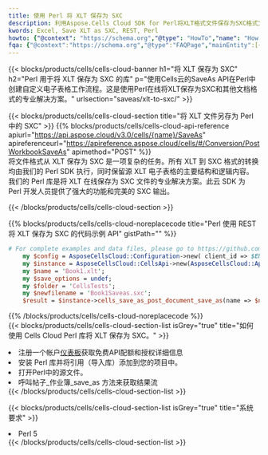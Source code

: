 ```yaml
---
title: 使用 Perl 将 XLT 保存为 SXC
description: 利用Aspose.Cells Cloud SDK for Perl将XLT格式文件保存为SXC格式文件。
kwords: Excel, Save XLT as SXC, REST, Perl
howto: {"@context": "https://schema.org","@type": "HowTo","name": "How to save XLT as SXC using the Cells Cloud Perl library.","description": "How to save XLT as SXC using the Cells Cloud Perl library.","image": {"@type": "ImageObject"},"url": "/perl/saveas/xlt-to-sxc/","step": [{ "@type": "HowToStep","name": "How to save XLT as SXC using the Cells Cloud Perl library. step 1", "image": {"@type": "ImageObject",},"url": "/perl/saveas/xlt-to-sxc/","text": "Register an account at <a href='https://dashboard.aspose.cloud/'>Dashboard</a> to get free API quota & authorization details",},{ "@type": "HowToStep","name": "How to save XLT as SXC using the Cells Cloud Perl library. step 1", "image": {"@type": "ImageObject",},"url": "/perl/saveas/xlt-to-sxc/","text": "Install Perl library and add the reference (import the library) to your project.",},{ "@type": "HowToStep","name": "How to save XLT as SXC using the Cells Cloud Perl library. step 1", "image": {"@type": "ImageObject",},"url": "/perl/saveas/xlt-to-sxc/","text": "Open the source file in Perl.",},{ "@type": "HowToStep","name": "How to save XLT as SXC using the Cells Cloud Perl library. step 1", "image": {"@type": "ImageObject",},"url": "/perl/saveas/xlt-to-sxc/","text": "Call post_workbook_save_as method to get the resultant stream",}, ],"supply": {"@type": "HowToSupply","name": "document"},"tool": [{"@type": "HowToTool","name": "VIM, Visual Studio Code, Eclipse"},{"@type": "HowToTool","name": "Aspose Cells"}],"totalTime": "PT6M"}
fqa: {"@context":"https://schema.org","@type":"FAQPage","mainEntity":[{"@type":"Question","name":"Why save file as other formats file in C# using REST API?","acceptedAnswer":{"@type":"Answer","text":"Documents are encoded in many ways, and some files may be incompatible with the software you use. To open and read such files, just save them as appropriate file formats.<br/><ol><li>Install .NET SDK and add the reference (import the library) to your project.</li><li>Open the source file in C# using REST API.</li><li>Call the PostWorkbookSaveAsRequest() method, passing an output filename with required extension.</li><li>Get the result of save as a separate file.</li></ol>"}},{"@type":"Question","name":"What file formats can I save as with your C# library?","acceptedAnswer":{"@type":"Answer","text":"We support a variety of file formats for conversion using .NET library, including XLSX, Excel, xls , PDF, CSV, HTML, Markdown, XML, PNG, JPG, TIFF, Json, TXT and many more."}},{"@type":"Question","name":"What is the maximum allowed file size for conversion using this .NET library?","acceptedAnswer":{"@type":"Answer","text":"There are no file size limits for format conversions using .NET library."}}]}
---
```

{{< blocks/products/cells/cells-cloud-banner h1="将 XLT 保存为 SXC" h2="Perl 用于将 XLT 保存为 SXC 的库" p="使用Cells云的SaveAs API在Perl中创建自定义电子表格工作流程。这是使用Perl在线将XLT保存为SXC和其他文档格式的专业解决方案。" urlsection="saveas/xlt-to-sxc/" >}}

{{< blocks/products/cells/cells-cloud-section title="将 XLT 文件另存为 Perl 中的 SXC" >}}
{{% blocks/products/cells/cells-cloud-api-reference apiurl="https://api.aspose.cloud/v3.0/cells/{name}/SaveAs" apireferenceurl="https://apireference.aspose.cloud/cells/#/Conversion/PostWorkbookSaveAs" apimethod="POST" %}}
<br/>
将文件格式从 XLT 保存为 SXC 是一项复杂的任务。所有 XLT 到 SXC 格式的转换均由我们的 Perl SDK 执行，同时保留源 XLT 电子表格的主要结构和逻辑内容。我们的 Perl 库是将 XLT 在线保存为 SXC 文件的专业解决方案。此云 SDK 为 Perl 开发人员提供了强大的功能和完美的 SXC 输出。

{{< /blocks/products/cells/cells-cloud-section >}}

{{% blocks/products/cells/cells-cloud-noreplacecode title="Perl 使用 REST 将 XLT 保存为 SXC 的代码示例 API" gistPath="" %}}
  
```perl
# For complete examples and data files, please go to https://github.com/aspose-cells-cloud/aspose-cells-cloud-perl/
    my $config = AsposeCellsCloud::Configuration->new( client_id => $ENV{'ProductClientId'}, client_secret => $ENV{'ProductClientSecret'});
    my $instance = AsposeCellsCloud::CellsApi->new(AsposeCellsCloud::ApiClient->new( $config));
    my $name = 'Book1.xlt';
    my $save_options = undef;
    my $folder = 'CellsTests';
    my $newfilename = 'Book1Saveas.sxc';
    $result = $instance->cells_save_as_post_document_save_as(name => $name,save_options => $save_options, newfilename => $newfilename, folder => $folder);
```
  
{{% /blocks/products/cells/cells-cloud-noreplacecode %}}
<br/>
{{< blocks/products/cells/cells-cloud-section-list isGrey="true" title="如何使用 Cells Cloud Perl 库将 XLT 保存为 SXC。" >}}
<li>注册一个帐户<a href="https://dashboard.aspose.cloud/">仪表板</a>获取免费API配额和授权详细信息</li>
<li>安装 Perl 库并将引用（导入库）添加到您的项目中。</li>
<li>打开Perl中的源文件。</li>
<li>呼叫帖子_作业簿_save_as 方法来获取结果流</li>
{{< /blocks/products/cells/cells-cloud-section-list >}}

{{< blocks/products/cells/cells-cloud-section-list isGrey="true" title="系统要求" >}}
<li>Perl 5</li>
{{< /blocks/products/cells/cells-cloud-section-list >}}
